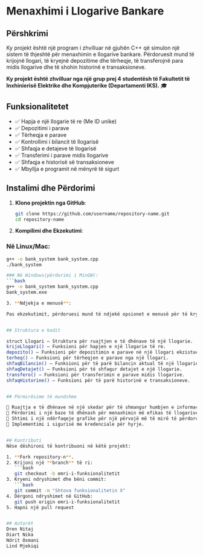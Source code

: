 # Menaxhimi i Llogarive Bankare


## Përshkrimi

Ky projekt është një program i zhvilluar në gjuhën C++ që simulon një sistem të thjeshtë për menaxhimin e llogarive bankare. Përdoruesit mund të krijojnë llogari, të kryejnë depozitime dhe tërheqje, të transferojnë para midis llogarive dhe të shohin historinë e transaksioneve.

**Ky projekt është zhvilluar nga një grup prej 4 studentësh të Fakultetit të Inxhinierisë Elektrike dhe Kompjuterike (Departamenti IKS).** 🎓


## Funksionalitetet

- ✅ Hapja e një llogarie të re (Me ID unike)  
- ✅ Depozitimi i parave  
- ✅ Tërheqja e parave  
- ✅ Kontrollimi i bilancit të llogarisë  
- ✅ Shfaqja e detajeve të llogarisë  
- ✅ Transferimi i parave midis llogarive  
- ✅ Shfaqja e historisë së transaksioneve  
- ✅ Mbyllja e programit në mënyrë të sigurt  


## Instalimi dhe Përdorimi

1. **Klono projektin nga GitHub**:  
   ```bash
   git clone https://github.com/username/repository-name.git
   cd repository-name

2. **Kompilimi dhe Ekzekutimi**:

### Në Linux/Mac:
```bash
g++ -o bank_system bank_system.cpp
./bank_system

### Në Windows(përdorimi i MinGW):
```bash
g++ -o bank_system bank_system.cpp
bank_system.exe

3. **Ndjekja e menusë**:

Pas ekzekutimit, përdoruesi mund të ndjekë opsionet e menusë për të kryer operacione bankare.


## Struktura e kodit

struct Llogari – Struktura për ruajtjen e të dhënave të një llogarie.
krijoLlogari() – Funksioni për hapjen e një llogarie të re.
depozito() – Funksioni për depozitimin e parave në një llogari ekzistuese.
terheq() – Funksioni për tërheqjen e parave nga një llogari.
shfaqBilancin() – Funksioni për të parë bilancin aktual të një llogarie.
shfaqDetajet() – Funksioni për të shfaqur detajet e një llogarie.
transfero() – Funksioni për transferimin e parave midis llogarive.
shfaqHistorine() – Funksioni për të parë historinë e transaksioneve.


## Përmirësime të mundshme

📌 Ruajtja e të dhënave në një skedar për të shmangur humbjen e informacionit pas mbylljes së programit.
📌 Përdorimi i një baze të dhënash për menaxhimin më efikas të llogarive.
📌 Shtimi i një ndërfaqeje grafike për një përvojë më të mirë të përdoruesit.
📌 Implementimi i sigurisë me kredenciale për hyrje.


## Kontributi
Nëse dëshironi të kontribuoni në këtë projekt:

1. **Fork repository-n**.  
2. Krijoni një **branch** të ri:  
   ```bash
   git checkout -b emri-i-funksionalitetit
3. Kryeni ndryshimet dhe bëni commit:
   ```bash
   git commit -m "Shtova funksionalitetin X"
4. Dërgoni ndryshimet në GitHub:
   git push origin emri-i-funksionalitetit
5. Hapni një pull request


## Autorët
Dren Nitaj
Diart Nika
Ndrit Osmani
Lind Mjekiqi
